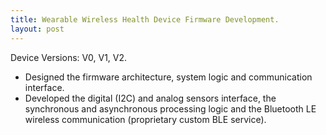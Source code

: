 ```yaml
---
title: Wearable Wireless Health Device Firmware Development.
layout: post
---
```


Device Versions: V0, V1, V2.

- Designed the firmware architecture, system logic and communication interface.
- Developed the digital (I2C) and analog sensors interface, the synchronous and
  asynchronous processing logic and the Bluetooth LE wireless communication
  (proprietary custom BLE service).
